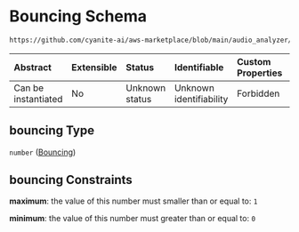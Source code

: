 # Bouncing Schema

```txt
https://github.com/cyanite-ai/aws-marketplace/blob/main/audio_analyzer/schemes/marketplace_v1/schema/TaggingV8.schema.json#/$defs/MovementScoresV1/properties/bouncing
```



| Abstract            | Extensible | Status         | Identifiable            | Custom Properties | Additional Properties | Access Restrictions | Defined In                                                                     |
| :------------------ | :--------- | :------------- | :---------------------- | :---------------- | :-------------------- | :------------------ | :----------------------------------------------------------------------------- |
| Can be instantiated | No         | Unknown status | Unknown identifiability | Forbidden         | Allowed               | none                | [TaggingV8.schema.json\*](../out/TaggingV8.schema.json "open original schema") |

## bouncing Type

`number` ([Bouncing](taggingv8-defs-movementscoresv1-properties-bouncing.md))

## bouncing Constraints

**maximum**: the value of this number must smaller than or equal to: `1`

**minimum**: the value of this number must greater than or equal to: `0`
